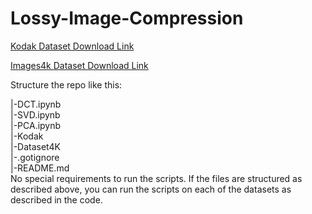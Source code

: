 # Lossy-Image-Compression
[Kodak Dataset Download Link](https://drive.google.com/drive/folders/1KIGFr1xuTwd1PzGG3UNsfuvtuwS5lCL4?usp=share_link)

[Images4k Dataset Download Link](https://drive.google.com/drive/folders/1RNUFcwN23mSW2zF9DcBijlh6OXL0vNC7?usp=sharing)

Structure the repo like this:

|-DCT.ipynb <br />
|-SVD.ipynb <br />
|-PCA.ipynb <br />
|-Kodak <br />
|-Dataset4K <br />
|-.gotignore <br />
|-README.md <br />
No special requirements to run the scripts. If the files are structured as described above, you can run the scripts on each of the datasets as described in the code.
